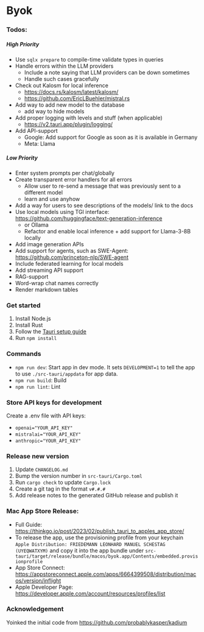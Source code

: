 # Byok

### Todos:

##### High Priority

- Use `sqlx prepare` to compile-time validate types in queries
- Handle errors within the LLM providers
  - Include a note saying that LLM providers can be down sometimes
  - Handle such cases gracefully
- Check out Kalosm for local inference
  - https://docs.rs/kalosm/latest/kalosm/
  - https://github.com/EricLBuehler/mistral.rs
- Add way to add new model to the database
  - add way to hide models
- Add proper logging with levels and stuff (when applicable)
  - https://v2.tauri.app/plugin/logging/
- Add API-support
  - Google: Add support for Google as soon as it is available in Germany
  - Meta: Llama

##### Low Priority

- Enter system prompts per chat/globally
- Create transparent error handlers for all errors
  - Allow user to re-send a message that was previously sent to a different model
  - learn and use anyhow
- Add a way for users to see descriptions of the models/ link to the docs
- Use local models using TGI interface: https://github.com/huggingface/text-generation-inference
  - or Ollama
  - Refactor and enable local inference + add support for Llama-3-8B locally
- Add image generation APIs
- Add support for agents, such as SWE-Agent: https://github.com/princeton-nlp/SWE-agent
- Include federated learning for local models
- Add streaming API support
- RAG-support
- Word-wrap chat names correctly
- Render markdown tables

### Get started

1. Install Node.js
2. Install Rust
3. Follow the [Tauri setup guide](https://tauri.studio/en/docs/getting-started/intro)
4. Run `npm install`

### Commands

- `npm run dev`: Start app in dev mode. It sets `DEVELOPMENT=1` to tell the app to use `./src-tauri/appdata` for app data.
- `npm run build`: Build
- `npm run lint`: Lint

### Store API keys for development

Create a .env file with API keys:

- `openai="YOUR_API_KEY"`
- `mistralai="YOUR_API_KEY"`
- `anthropic="YOUR_API_KEY"`

### Release new version

1. Update `CHANGELOG.md`
2. Bump the version number in `src-tauri/Cargo.toml`
3. Run `cargo check` to update `Cargo.lock`
4. Create a git tag in the format `v#.#.#`
5. Add release notes to the generated GitHub release and publish it

### Mac App Store Release:

- Full Guide: https://thinkgo.io/post/2023/02/publish_tauri_to_apples_app_store/
- To release the app, use the provisioning profile from your keychain `Apple Distribution: FRIEDEMANN LEONHARD MANUEL SCHESTAG (UYEQWATXYM)` and copy it into the app bundle under `src-tauri/target/release/bundle/macos/byok.app/Contents/embedded.provisionprofile`
- App Store Connect: https://appstoreconnect.apple.com/apps/6664399508/distribution/macos/version/inflight
- Apple Developer Page: https://developer.apple.com/account/resources/profiles/list

### Acknowledgement

Yoinked the initial code from https://github.com/probablykasper/kadium
